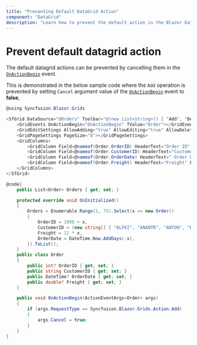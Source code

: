 ```yaml
---
title: "Preventing Default DataGrid Action"
component: "DataGrid"
description: "Learn how to prevent the default action in the Blazor DataGrid component"
---
```


# Prevent default datagrid action

The default datagrid actions can be prevented by cancelling them in the [`OnActionBegin`](https://help.syncfusion.com/cr/blazor/Syncfusion.Blazor.Charts.ChartSeries.html#Syncfusion_Blazor_Charts_ChartSeries_Fill) event.

This is demonstrated in the below sample code where the `Add` operation is prevented by setting `Cancel` argument value of the [`OnActionBegin`](https://help.syncfusion.com/cr/blazor/Syncfusion.Blazor.Charts.ChartSeries.html#Syncfusion_Blazor_Charts_ChartSeries_Fill) event to **false**,

```csharp
@using Syncfusion.Blazor.Grids

<SfGrid DataSource="@Orders" Toolbar="@(new List<string>() { "Add", "Delete", "Edit","Update", "Cancel" })" AllowPaging="true">
    <GridEvents OnActionBegin="OnActionBegin" TValue="Order"></GridEvents>
    <GridEditSettings AllowAdding="true" AllowEditing="true" AllowDeleting="true"></GridEditSettings>
    <GridPageSettings PageSize="8"></GridPageSettings>
    <GridColumns>
        <GridColumn Field=@nameof(Order.OrderID) HeaderText="Order ID" IsPrimaryKey="true" TextAlign="TextAlign.Right" Width="120"></GridColumn>
        <GridColumn Field=@nameof(Order.CustomerID) HeaderText="Customer Name" TextAlign="TextAlign.Right" Width="120"></GridColumn>
        <GridColumn Field=@nameof(Order.OrderDate) HeaderText=" Order Date" Format="d" Type=ColumnType.Date TextAlign="TextAlign.Right" Width="120"></GridColumn>
        <GridColumn Field=@nameof(Order.Freight) HeaderText="Freight" Format="C2" TextAlign="TextAlign.Right" Width="120"></GridColumn>
    </GridColumns>
</SfGrid>

@code{
    public List<Order> Orders { get; set; }

    protected override void OnInitialized()
    {
        Orders = Enumerable.Range(1, 75).Select(x => new Order()
        {
            OrderID = 1000 + x,
            CustomerID = (new string[] { "ALFKI", "ANANTR", "ANTON", "BLONP", "BOLID" })[new Random().Next(5)],
            Freight = 12 * x,
            OrderDate = DateTime.Now.AddDays(-x),
        }).ToList();
    }
    public class Order
    {
        public int? OrderID { get; set; }
        public string CustomerID { get; set; }
        public DateTime? OrderDate { get; set; }
        public double? Freight { get; set; }
    }

    public void OnActionBegin(ActionEventArgs<Order> args)
    {
        if (args.RequestType == Syncfusion.Blazor.Grids.Action.Add)
        {
            args.Cancel = true;
        }
    }
}
```

